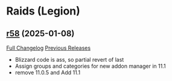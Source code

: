 # <DBM Mod> Raids (Legion)

## [r58](https://github.com/DeadlyBossMods/DBM-Legion/tree/r58) (2025-01-08)
[Full Changelog](https://github.com/DeadlyBossMods/DBM-Legion/compare/r57...r58) [Previous Releases](https://github.com/DeadlyBossMods/DBM-Legion/releases)

- Blizzard code is ass, so partial revert of last  
- Assign groups and categories for new addon manager in 11.1  
- remove 11.0.5 and Add 11.1  
